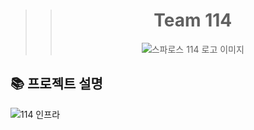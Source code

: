 <div align="center">

> > # Team 114
> > ![스파로스 114 로고 이미지](https://github.com/user-attachments/assets/f13a03ad-6480-444d-97b9-6dc1a99f1f7a)


</div>



## 📚 프로젝트 설명  

![114 인프라](https://github.com/user-attachments/assets/72656c1d-7474-4767-a751-77176101a4a0)
